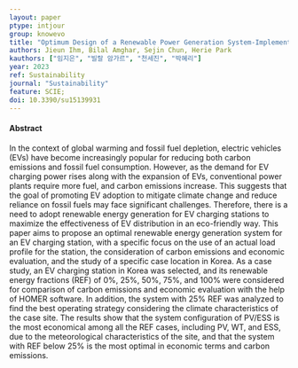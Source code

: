 ```yaml
---
layout: paper
ptype: intjour
group: knowevo
title: "Optimum Design of a Renewable Power Generation System-Implemented-Electric Vehicle Charging Station in South Korea"
authors: Jieun Ihm, Bilal Amghar, Sejin Chun, Herie Park
kauthors: ["임지은", "빌랄 암가르", "천세진", "박혜리"]
year: 2023
ref: Sustainability 
journal: "Sustainability"
feature: SCIE;
doi: 10.3390/su15139931
---
```


<h4><span class="badge badge-info">Abstract</span></h4>
In the context of global warming and fossil fuel depletion, electric vehicles (EVs) have become increasingly popular for reducing both carbon emissions and fossil fuel consumption. However, as the demand for EV charging power rises along with the expansion of EVs, conventional power plants require more fuel, and carbon emissions increase. This suggests that the goal of promoting EV adoption to mitigate climate change and reduce reliance on fossil fuels may face significant challenges. Therefore, there is a need to adopt renewable energy generation for EV charging stations to maximize the effectiveness of EV distribution in an eco-friendly way. This paper aims to propose an optimal renewable energy generation system for an EV charging station, with a specific focus on the use of an actual load profile for the station, the consideration of carbon emissions and economic evaluation, and the study of a specific case location in Korea. As a case study, an EV charging station in Korea was selected, and its renewable energy fractions (REF) of 0%, 25%, 50%, 75%, and 100% were considered for comparison of carbon emissions and economic evaluation with the help of HOMER software. In addition, the system with 25% REF was analyzed to find the best operating strategy considering the climate characteristics of the case site. The results show that the system configuration of PV/ESS is the most economical among all the REF cases, including PV, WT, and ESS, due to the meteorological characteristics of the site, and that the system with REF below 25% is the most optimal in economic terms and carbon emissions.

